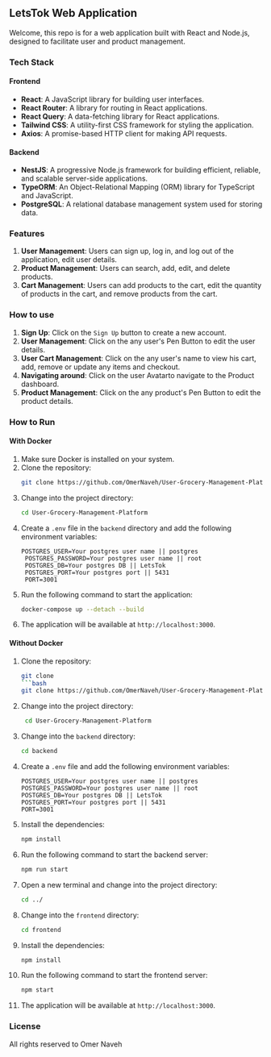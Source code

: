 ## LetsTok Web Application

Welcome, this repo is for a web application built with React and Node.js, designed to facilitate user and product management.

### Tech Stack

#### Frontend

- **React**: A JavaScript library for building user interfaces.
- **React Router**: A library for routing in React applications.
- **React Query**: A data-fetching library for React applications.
- **Tailwind CSS**: A utility-first CSS framework for styling the application.
- **Axios**: A promise-based HTTP client for making API requests.

#### Backend

- **NestJS**: A progressive Node.js framework for building efficient, reliable, and scalable server-side applications.
- **TypeORM**: An Object-Relational Mapping (ORM) library for TypeScript and JavaScript.
- **PostgreSQL**: A relational database management system used for storing data.

### Features

1. **User Management**: Users can sign up, log in, and log out of the application, edit user details.
2. **Product Management**: Users can search, add, edit, and delete products.
3. **Cart Management**: Users can add products to the cart, edit the quantity of products in the cart, and remove products from the cart.

### How to use

1. **Sign Up**: Click on the `Sign Up` button to create a new account.
2. **User Management**: Click on the any user's Pen Button to edit the user details.
3. **User Cart Management**: Click on the any user's name to view his cart, add, remove or update any items and checkout.
4. **Navigating around**: Click on the user Avatarto navigate to the Product dashboard.
5. **Product Management**: Click on the any product's Pen Button to edit the product details.

### How to Run

#### With Docker

1. Make sure Docker is installed on your system.
2. Clone the repository:
   ```bash
   git clone https://github.com/OmerNaveh/User-Grocery-Management-Platform.git
   ```
3. Change into the project directory:
   ```bash
   cd User-Grocery-Management-Platform
   ```
4. Create a `.env` file in the `backend` directory and add the following environment variables:
   ```env
   POSTGRES_USER=Your postgres user name || postgres
    POSTGRES_PASSWORD=Your postgres user name || root
    POSTGRES_DB=Your postgres DB || LetsTok
    POSTGRES_PORT=Your postgres port || 5431
    PORT=3001
   ```
5. Run the following command to start the application:
   ```bash
   docker-compose up --detach --build
   ```
6. The application will be available at `http://localhost:3000`.

#### Without Docker

1. Clone the repository:
   ````bash
   git clone
   ```bash
   git clone https://github.com/OmerNaveh/User-Grocery-Management-Platform.git
   ````
2. Change into the project directory:
   ```bash
    cd User-Grocery-Management-Platform
   ```
3. Change into the `backend` directory:
   ```bash
   cd backend
   ```
4. Create a `.env` file and add the following environment variables:
   ```env
   POSTGRES_USER=Your postgres user name || postgres
   POSTGRES_PASSWORD=Your postgres user name || root
   POSTGRES_DB=Your postgres DB || LetsTok
   POSTGRES_PORT=Your postgres port || 5431
   PORT=3001
   ```
5. Install the dependencies:
   ```bash
   npm install
   ```
6. Run the following command to start the backend server:
   ```bash
   npm run start
   ```
7. Open a new terminal and change into the project directory:
   ```bash
   cd ../
   ```
8. Change into the `frontend` directory:
   ```bash
   cd frontend
   ```
9. Install the dependencies:
   ```bash
   npm install
   ```
10. Run the following command to start the frontend server:
    ```bash
    npm start
    ```
11. The application will be available at `http://localhost:3000`.

### License

All rights reserved to Omer Naveh
